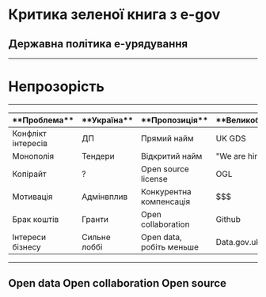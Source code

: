 # Критика зеленої книга з e-gov
## Державна політика е-урядування

---
# Непрозорість
---

<table class="reveal">
<thead>
<tr>
<th>**Проблема**</th>
<th>**Україна**</th>
<th>**Пропозиція**</th>
<th>**Великобританія**</th>
</tr>
</thead>
<tbody>
<tr>
<td>Конфлікт інтересів</td>
<td>ДП</td>
<td>Прямий найм</td>
<td>UK GDS</td>
</tr>
<tr>
<td>Монополія</td>
<td>Тендери</td>
<td>Відкритий найм</td>
<td>&quot;We are hiring&quot;</td>
</tr>
<tr>
<td>Копірайт</td>
<td>?</td>
<td>Open source license</td>
<td>OGL</td>
</tr>
<tr>
<td>Мотивація</td>
<td>Адмінвплив</td>
<td>Конкурентна компенсація</td>
<td>$$$</td>
</tr>
<tr>
<td>Брак коштів</td>
<td>Гранти</td>
<td>Open collaboration</td>
<td>Github</td>
</tr>
<tr>
<td>Інтереси бізнесу</td>
<td>Сильне лоббі</td>
<td>Open data, робіть меньше</td>
<td>Data.gov.uk</td>
</tr>
</tbody>
</table>

---
Open data
Open collaboration
Open source
---
